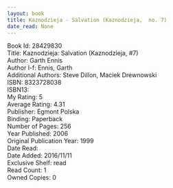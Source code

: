 ```yaml
---
layout: book
title: Kaznodzieja - Salvation (Kaznodzieja,  no. 7)
date_read: None
---
```


Book Id: 28429830<br />
Title: Kaznodzieja: Salvation (Kaznodzieja, #7)<br />
Author: Garth Ennis<br />
Author l-f: Ennis, Garth<br />
Additional Authors: Steve Dillon, Maciek Drewnowski<br />
ISBN: 8323728038<br />
ISBN13: <br />
My Rating: 5<br />
Average Rating: 4.31<br />
Publisher: Egmont Polska<br />
Binding: Paperback<br />
Number of Pages: 256<br />
Year Published: 2006<br />
Original Publication Year: 1999<br />
Date Read: <br />
Date Added: 2016/11/11<br />
Exclusive Shelf: read<br />
Read Count: 1<br />
Owned Copies: 0<br />

